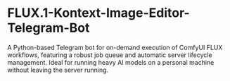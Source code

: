 # FLUX.1-Kontext-Image-Editor-Telegram-Bot
A Python-based Telegram bot for on-demand execution of ComfyUI FLUX workflows, featuring a robust job queue and automatic server lifecycle management. Ideal for running heavy AI models on a personal machine without leaving the server running.
